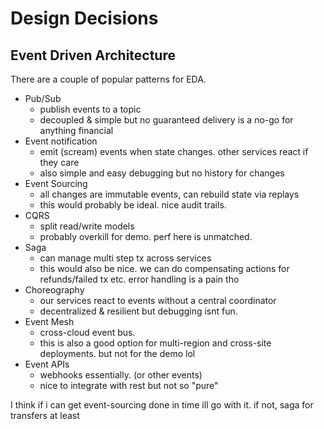 # Design Decisions

## Event Driven Architecture

There are a couple of popular patterns for EDA. 

- Pub/Sub
  - publish events to a topic
  - decoupled & simple but no guaranteed delivery is a no-go for anything financial
- Event notification
  - emit (scream) events when state changes. other services react if they care
  - also simple and easy debugging but no history for changes
- Event Sourcing
  - all changes are immutable events, can rebuild state via replays 
  - this would probably be ideal. nice audit trails.
- CQRS
  - split read/write models
  - probably overkill for demo. perf here is unmatched.
- Saga
  - can manage multi step tx across services
  - this would also be nice. we can do compensating actions for refunds/failed tx etc. error handling is a pain tho
- Choreography
  - our services react to events without a central coordinator
  - decentralized & resilient but debugging isnt fun. 
- Event Mesh
  - cross-cloud event bus. 
  - this is also a good option for multi-region and cross-site deployments. but not for the demo lol
- Event APIs
  - webhooks essentially. (or other events)
  - nice to integrate with rest but not so "pure"

I think if i can get event-sourcing done in time ill go with it. if not, saga for transfers at least